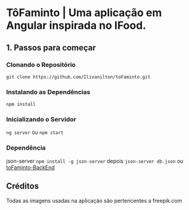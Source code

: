 # TôFaminto | Uma aplicação em Angular inspirada no IFood.

## 1. Passos para começar

### Clonando o Repositório

`git clone https://github.com/Ilivanilton/toFaminto.git`

### Instalando as Dependências

`npm install`

### Inicializando o Servidor

`ng server` ou `npm start`

### Dependência

json-server
`npm install -g json-server` depois `json-server db.json`
ou
[toFaminto-BackEnd](https://github.com/Ilivanilton/toFaminto-BackEnd)

## Créditos

Todas as imagens usadas na aplicação são pertencentes a freepik.com
